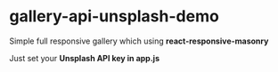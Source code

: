 # gallery-api-unsplash-demo

Simple full responsive gallery which using <b>react-responsive-masonry</b>

Just set your <b>Unsplash API key in app.js</b>
